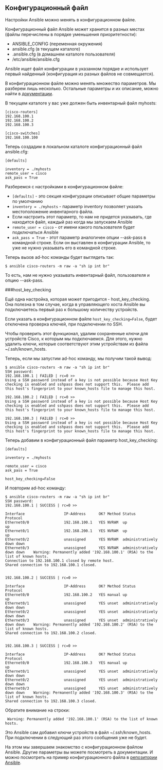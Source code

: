 ## Конфигурационный файл

Настройки Ansible можно менять в конфигурационном файле.

Конфигурационный файл Ansible может хранится в разных местах (файлы перечислены в порядке уменьшения приоритетности):
* ANSIBLE_CONFIG (переменная окружения)
* ansible.cfg (в текущем каталоге)
* .ansible.cfg (в домашнем каталоге пользователя)
* /etc/ansible/ansible.cfg

Ansible ищет файл конфигурации в указанном порядке и использует первый найденный (конфигурация из разных файлов не совмещается).

В конфигурационном файле можно менять множество параметров. Мы разберем лишь несколько. Остальные параметры и их описание, можно найти в [документации](http://docs.ansible.com/ansible/intro_configuration.html).

В текущем каталоге у вас уже должен быть инвентарный файл myhosts:
```
[cisco-routers]
192.168.100.1
192.168.100.2
192.168.100.3

[cisco-switches]
192.168.100.100
```

Теперь создадим в локальном каталоге конфигурационный файл ansible.cfg:
```
[defaults]

inventory = ./myhosts
remote_user = cisco
ask_pass = True
```

Разберемся с настройками в конфигурационном файле:
* ```[defaults]``` - это секция конфигурации описывает общие параметры по умолчанию
* ```inventory = ./myhosts``` - параметр inventory позволяет указать местоположение инвентарного файла.
 * Если настроить этот параметр, то нам не придется указывать, где находится файл, каждый раз когда мы запускаем Ansible
* ```remote_user = cisco``` - от имени какого пользователя будет подключаться Ansible
* ```ask_pass = True``` - этот параметр аналогичен опции --ask-pass в командной строке. Если он выставлен в конфигурации Ansible, то уже не нужно указывать его в командной строке.

Теперь вызов ad-hoc команды будет выглядеть так:
```
$ ansible cisco-routers -m raw -a "sh ip int br"
```

То есть, нам не нужно указывать инвентарный файл, пользователя и опцию --ask-pass.


###host_key_checking

Ещё одна настройка, которая может пригодится - host_key_checking.
Она полезна в том случае, когда в управляющего хоста Ansible вы подключаетесь первый раз к большому количеству устройств.

Если указать в конфигурационном файле ```host_key_checking=False```,  будет отключена проверка ключей, при подключении по SSH.

Чтобы проверить этот функционал, удалим сохраненные ключи для устройств Cisco, к которым мы подключаемся.
Для этого, нужно удалить ключи, которые соответствуют этим устройствам из файла ~/.ssh/known_hosts.

Теперь, если мы запустим ad-hoc команду, мы получим такой вывод:
```
$ ansible cisco-routers -m raw -a "sh ip int br"
SSH password:
192.168.100.1 | FAILED | rc=0 >>
Using a SSH password instead of a key is not possible because Host Key checking is enabled and sshpass does not support this.  Please add this host's fingerprint to your known_hosts file to manage this host.

192.168.100.2 | FAILED | rc=0 >>
Using a SSH password instead of a key is not possible because Host Key checking is enabled and sshpass does not support this.  Please add this host's fingerprint to your known_hosts file to manage this host.

192.168.100.3 | FAILED | rc=0 >>
Using a SSH password instead of a key is not possible because Host Key checking is enabled and sshpass does not support this.  Please add this host's fingerprint to your known_hosts file to manage this host.
```

Теперь добавим в конфигурационный файл параметр host_key_checking:
```
[defaults]

inventory = ./myhosts

remote_user = cisco
ask_pass = True

host_key_checking=False
```

И повторим ad-hoc команду:
```
$ ansible cisco-routers -m raw -a "sh ip int br"
SSH password:
192.168.100.1 | SUCCESS | rc=0 >>

Interface                  IP-Address      OK? Method Status                Protocol
Ethernet0/0                192.168.100.1   YES NVRAM  up                    up
Ethernet0/1                192.168.200.1   YES NVRAM  up                    up
Ethernet0/2                unassigned      YES NVRAM  administratively down down
Ethernet0/3                unassigned      YES NVRAM  administratively down down    Warning: Permanently added '192.168.100.1' (RSA) to the list of known hosts.
Connection to 192.168.100.1 closed by remote host.
Shared connection to 192.168.100.1 closed.


192.168.100.2 | SUCCESS | rc=0 >>

Interface                  IP-Address      OK? Method Status                Protocol
Ethernet0/0                192.168.100.2   YES manual up                    up
Ethernet0/1                unassigned      YES unset  administratively down down
Ethernet0/2                unassigned      YES unset  administratively down down
Ethernet0/3                unassigned      YES unset  administratively down down    Warning: Permanently added '192.168.100.2' (RSA) to the list of known hosts.
Shared connection to 192.168.100.2 closed.


192.168.100.3 | SUCCESS | rc=0 >>

Interface                  IP-Address      OK? Method Status                Protocol
Ethernet0/0                192.168.100.3   YES manual up                    up
Ethernet0/1                unassigned      YES unset  administratively down down
Ethernet0/2                unassigned      YES unset  administratively down down
Ethernet0/3                unassigned      YES unset  administratively down down    Warning: Permanently added '192.168.100.3' (RSA) to the list of known hosts.
Shared connection to 192.168.100.3 closed.
```

Обратите внимание на строки:
```
 Warning: Permanently added '192.168.100.1' (RSA) to the list of known hosts.
```

Это Ansible сам добавил ключи устройств в файл ~/.ssh/known_hosts.
При подключении в следующий раз этого сообщения уже не будет.

На этом мы завершаем знакомство с конфигурационном файлом Ansible.
Другие параметры вы можете посмотреть в документации.
И можно посмотреть на пример конфигурационного файла в [репозитории Ansible](https://github.com/ansible/ansible/blob/devel/examples/ansible.cfg).



